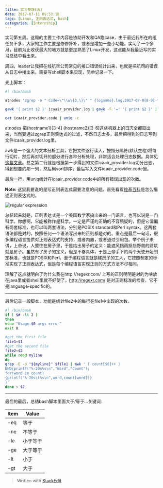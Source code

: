 ```yaml
---
title: 实习整理(五)
date: 2017-07-11 09:53:18
tags: [Linux, 正则表达式, bash]
categories: [Internship]
---
```


实习第五周。这周的主要工作内容是协助开发和QA跑case，由于最近我所在的组任务不多，大家的工作主要是修修补补，或者是增加一些小功能。实习了一个多月，目前为止收获最大的地方就是更加熟悉了Linux开发，这点能从我最近写的实习总结中看出来。

周四，leader让我把在线航空公司常见的接口错误统计出来，也就是把航司的错误从日志中搂出来，需要写shell脚本来实现，简单记录一下。

先上脚本：

``` bash
#! /bin/bash

atnodes 'zgrep -o " Code=\"\\w\{3,\}\" " {logname}.log.2017-07-0[8-9]-*.gz ' {hostname1}[3-4] {hostname2}[3-6] > icaair_provider.log

gawk '{ print $2 }' icaair_provider.log | gawk -F '=' '{ print $2 }' | sort > icaair_provider.code

cat icaair_provider.code | uniq -c
```

atnodes 把{hostname1}[3-4] {hostname2}[3-6]这些机器上的日志全都取出来，当然要通过zgrep正则表达式的过滤，不然日志太多，最后把得到的日志写到文件icaair_provider.log里。

awk是一个强大的文本分析工具，它把文件逐行读入，按照分隔符(默认空格)将每行切片，然后再对切开的部分进行各种分析处理，非常适合处理日志数据。具体见[这篇文章](http://www.cnblogs.com/ggjucheng/archive/2013/01/13/2858470.html)。总之第二行就是根据第一步得到的文件icaair_provider.log切分日志，得到想要的那一列，然后用sort排序，最后写入文件icaair_provider.code里。

最后一行，用uniq统计在icaair_provider.code中的所有错误出现的次数。

**Note:**
这里我要说的是写正则表达式需要注意的问题。首先看看[维基百科](https://en.wikipedia.org/wiki/Regular_expression)是怎么描述正则表达式的。

![regular expression](hexo-1.png)

总结起来就是，正则表达式是一个美国数学家搞出来的一门语言，也可以说是一门科学。你想啊，它能被称作是科学，一定是严谨的正确的不容质疑的，但是它偏偏有两套标准，也可以叫两套语法，分别是POSIX standard和Perl syntax。这两套语法都是对的，按照任何一个语法写出来的正则都是对的。重点是最后一句话，很多编程语言提供对正则表达式的支持，或者内置，或者通过引用包。举个例子来讲，上帝说，人要住在房子里，于是给出房子的定义：能遮风挡雨抵挡野兽的建筑就是房子。虽然有了房子的定义，但是不够具体，于是上帝手下的两个天使开始制定标准，也就是POSIX和Perl。至于编程语言就是建房子的工人，它按照制定的标准实现了正则表达式，但是每个编程语言实现正则的方式方法不尽相同。

理解了这点就明白了为什么我在http://regexr.com/ 上写的正则明明是对的为啥放在java里或者shell里就不好使了。http://regexr.com/ 是对正则标准的检查，它不是language-specific的。

---

最后记录一段脚本，功能是统计file2中的每行在file1中出现的次数。

``` bash
#! /bin/bash
if [ $# -lt 2 ]
then
echo "Usage:$0 args error"
exit 0

#get the first file
file1=$1
#get the second file
file2=$2
while read myline
do
grep -E -o "${myline}" $file1 | awk ' { count[$0]++ } 
END{printf("%-20s%s\n","Word","Count");
for(word in count)
{printf("%-20s\t%s\n",word,count[word])}
}'
done < $2
```

---
最后的最后，总结bash脚本里面大于/等于...关键词:

Item    | Value
------- | ------
-eq	| 等于
-ne	| 不等于
-le     | 小于等于
-ge	| 大于等于
-lt	| 小于
-gt	| 大于


> Written with [StackEdit](https://stackedit.io/).

